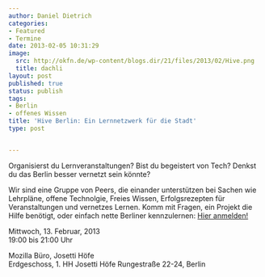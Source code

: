 ```yaml
---
author: Daniel Dietrich
categories:
- Featured
- Termine
date: 2013-02-05 10:31:29
image:
  src: http://okfn.de/wp-content/blogs.dir/21/files/2013/02/Hive.png
  title: dachli
layout: post
published: true
status: publish
tags:
- Berlin
- offenes Wissen
title: 'Hive Berlin: Ein Lernnetzwerk für die Stadt'
type: post


---
```


Organisierst du Lernveranstaltungen? Bist du begeistert von Tech? Denkst du das Berlin besser vernetzt sein könnte?

Wir sind eine Gruppe von Peers, die einander unterstützen bei Sachen wie Lehrpläne, offene Technolgie, Freies Wissen, Erfolgsrezepten für Veranstaltungen und vernetzes Lernen. Komm mit Fragen, ein Projekt die Hilfe benötigt, oder einfach nette Berliner kennzulernen: [Hier anmelden!](http://www.meetup.com/Hive-Berlin/events/101770492/)

Mittwoch, 13. Februar, 2013  
19:00 bis 21:00 Uhr

Mozilla Büro, Josetti Höfe  
Erdgeschoss, 1. HH Josetti Höfe Rungestraße 22-24, Berlin

 